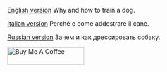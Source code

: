 [English version](./dogtraining_en.md)
Why and how to train a dog.

[Italian version](./addestratura_it.md)
Perché e come addestrare il cane.

[Russian version](./dressirovka_ru.md)
Зачем и как дрессировать собаку.

<a href="https://www.buymeacoffee.com/igrowing" target="_blank"><img src="https://cdn.buymeacoffee.com/buttons/default-orange.png" alt="Buy Me A Coffee" height="41" width="174"></a>
